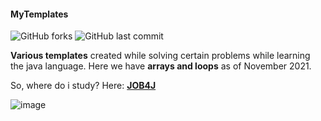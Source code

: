 #### MyTemplates
![GitHub forks](https://img.shields.io/github/forks/Futsey/myTemplates?style=plastic)
![GitHub last commit](https://img.shields.io/github/last-commit/Futsey/myTemplates?style=for-the-badge)


**Various templates** created while solving certain problems while learning the java language.
Here we have **arrays and loops** as of November 2021.

So, where do i study? 
Here: [**JOB4J**](https://job4j.ru/)


![image](https://user-images.githubusercontent.com/89212538/141309265-a58e2cc0-1ca9-4c17-93c8-b427dabdbf18.png)
